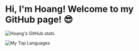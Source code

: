 # Hi, I'm Hoang! Welcome to my GitHub page! :sunglasses:

<!--
**hoanglechau/hoanglechau** is a ✨ _special_ ✨ repository because its `README.md` (this file) appears on your GitHub profile.

Here are some ideas to get you started:

- 🔭 I’m currently working on ...
- 🌱 I’m currently learning ...
- 👯 I’m looking to collaborate on ...
- 🤔 I’m looking for help with ...
- 💬 Ask me about ...
- 📫 How to reach me: ...
- 😄 Pronouns: ...
- ⚡ Fun fact: ...
-->

![Hoang's GitHub stats](https://github-readme-stats.vercel.app/api?username=hoanglechau&count_private=true&show_icons=true&theme=dracula&hide=stars,prs,issues,contribs&include_all_commits=true)

![My Top Languages](https://github-readme-stats.vercel.app/api/top-langs/?username=hoanglechau&langs_count=9&layout=compact)
